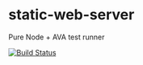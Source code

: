 # static-web-server

Pure Node + AVA test runner

[![Build Status](https://travis-ci.org/dmitrika/static-web-server.svg?branch=master)](https://travis-ci.org/dmitrika/static-web-server)
